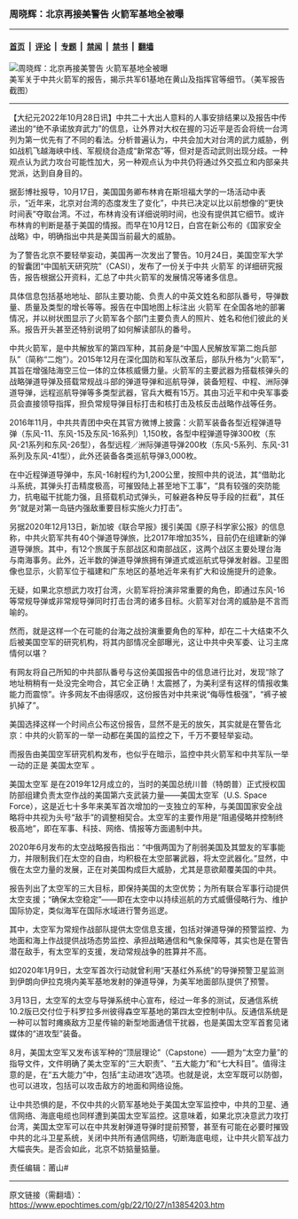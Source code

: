 ### 周晓辉：北京再接美警告 火箭军基地全被曝

---

#### [首页](../../../..?n13854203) &nbsp;|&nbsp; [评论](../../../../../epoch-comment?n13854203) &nbsp;|&nbsp; [专题](../../../../../epoch-special?n13854203) &nbsp;|&nbsp; [禁闻](../../../../../epoch-news?n13854203) &nbsp;|&nbsp; [禁书](../../../../../books?n13854203) &nbsp;|&nbsp; [翻墙](https://github.com/gfw-breaker/nogfw/blob/master/README.md?n13854203)


<div><img alt="周晓辉：北京再接美警告 火箭军基地全被曝" class="attachment-djy_600_400 size-djy_600_400 wp-post-image" src="https://i.epochtimes.com/assets/uploads/2022/10/id13853526-49be752249ee6fb1b0955bba3e01b3b1-600x400.png"/>
<div class="caption">
 美军关于中共火箭军的报告，揭示共军61基地在黄山及指挥官等细节。（美军报告截图）
</div></div><hr/><div class="post_content" id="artbody" itemprop="articleBody">
 <!-- article content begin -->
 <p>
  【大纪元2022年10月28日讯】中共二十大出人意料的人事安排结果以及报告中传递出的“绝不承诺放弃武力”的信息，让外界对大权在握的习近平是否会将统一台湾列为第一优先有了不同的看法。分析普遍认为，中共会加大对台湾的武力威胁，例如战机飞越海峡中线、军舰绕台造成“新常态”等，但对是否动武则出现分歧。一种观点认为武力攻台可能性加大，另一种观点认为中共仍将通过外交孤立和内部亲共党派，达到自身目的。
 </p>
 <p>
  据彭博社报导，10月17日，美国国务卿布林肯在斯坦福大学的一场活动中表示，“近年来，北京对台湾的态度发生了变化”，中共已决定以比以前想像的“更快时间表”夺取台湾。不过，布林肯没有详细说明时间，也没有提供其它细节。或许布林肯的判断是基于美国的情报。而早在10月12日，白宫在新公布的《国家安全战略》中，明确指出中共是美国当前最大的威胁。
 </p>
 <p>
  为了警告北京不要轻举妄动，美国再一次发出了警告。10月24日，美国空军大学的智囊团“中国航天研究院”（CASI），发布了一份关于中共
  <ok href="https://www.epochtimes.com/gb/tag/%E7%81%AB%E7%AE%AD%E5%86%9B.html">
   火箭军
  </ok>
  的详细研究报告，报告根据公开资料，汇总了中共火箭军的发展情况等诸多信息。
 </p>
 <p>
  具体信息包括基地地址、部队主要功能、负责人的中英文姓名和部队番号，导弹数量、质量及类型的增长等等。报告在中国地图上标注出
  <ok href="https://www.epochtimes.com/gb/tag/%E7%81%AB%E7%AE%AD%E5%86%9B.html">
   火箭军
  </ok>
  在全国各地的部署情况，并以树状图显示了火箭军各个部门主要负责人的照片、姓名和他们彼此的关系。报告开头甚至还特别说明了如何解读部队的番号。
 </p>
 <p>
  中共火箭军，是中共解放军的第四军种，其前身是“中国人民解放军第二炮兵部队”（简称“二炮”）。2015年12月在深化国防和军队改革后，部队升格为“火箭军”，其旨在增强陆海空三位一体的立体核威慑力量。火箭军的主要武器为搭载核弹头的战略弹道导弹及搭载常规战斗部的弹道导弹和巡航导弹，装备短程、中程、洲际弹道导弹，远程巡航导弹等多类型武器，官兵大概有15万。其由习近平和中央军事委员会直接领导指挥，担负常规导弹目标打击和核打击及核反击战略作战等任务。
 </p>
 <p>
  2016年11月，中共共青团中央在其官方微博上披露：火箭军装备各型近程弹道导弹（东风-11、东风-15及东风-16系列）1,150枚，各型中程弹道导弹300枚（东风-21系列和东风-26型），各型远程／洲际弹道导弹200枚（东风-5系列、东风-31系列及东风-41型），此外还装备各类巡航导弹3,000枚。
 </p>
 <p>
  在中近程弹道导弹中，东风-16射程约为1,200公里，按照中共的说法，其“借助北斗系统，其弹头打击精度极高，可摧毁陆上甚至地下工事”，“具有较强的突防能力，抗电磁干扰能力强，且搭载机动式弹头，可躲避各种反导手段的拦截”，其任务“就是对第一岛链内强敌重要目标实施火力打击”。
 </p>
 <p>
  另据2020年12月13日，新加坡《联合早报》援引美国《原子科学家公报》的信息称，中共火箭军共有40个弹道导弹旅，比2017年增加35%，目前仍在组建新的弹道导弹旅。其中，有12个旅属于东部战区和南部战区，这两个战区主要处理台海与南海事务。此外，近半数的弹道导弹旅拥有弹道式或巡航式导弹发射器。卫星图像也显示，火箭军位于福建和广东地区的基地近年来有扩大和设施提升的迹象。
 </p>
 <p>
  无疑，如果北京想武力攻打台湾，火箭军将扮演非常重要的角色，即通过东风-16等常规导弹或非常规导弹同时打击台湾的诸多目标。火箭军对台湾的威胁是不言而喻的。
 </p>
 <p>
  然而，就是这样一个在可能的台海之战扮演重要角色的军种，却在二十大结束不久后被美国空军的研究机构，将其内部情况全部曝光，这让中共中央军委、让习主席情何以堪？
 </p>
 <p>
  有网友将自己所知的中共部队番号与这份美国报告中的信息进行比对，发现“除了地址稍稍有一处没完全吻合，其它全正确！太震撼了，为美利坚有这样的情报收集能力而震惊”。许多网友不由得感叹，这份报告对中共来说“侮辱性极强”，“裤子被扒掉了”。
 </p>
 <p>
  美国选择这样一个时间点公布这份报告，显然不是无的放矢，其实就是在警告北京：中共的火箭军的一举一动都在美国的监控之下，千万不要轻举妄动。
 </p>
 <p>
  而报告由美国空军研究机构发布，也似乎在暗示，监控中共火箭军和中共军队一举一动的正是
  <ok href="https://www.epochtimes.com/gb/tag/%E7%BE%8E%E5%9B%BD%E5%A4%AA%E7%A9%BA%E5%86%9B.html">
   美国太空军
  </ok>
  。
 </p>
 <p>
  <ok href="https://www.epochtimes.com/gb/tag/%E7%BE%8E%E5%9B%BD%E5%A4%AA%E7%A9%BA%E5%86%9B.html">
   美国太空军
  </ok>
  是在2019年12月成立的，当时的美国总统川普（特朗普）正式授权国防部组建负责太空作战的美国第六支武装力量——美国太空军（U.S. Space Force），这是近七十多年来美军首次增加的一支独立的军种，与美国国家安全战略将中共视为头号“敌手”的调整相契合。太空军的主要作用是“阻遏侵略并控制终极高地”，即在军事、科技、网络、情报等方面遏制中共。
 </p>
 <p>
  2020年6月发布的太空战略报告指出：“中俄两国为了削弱美国及其盟友的军事能力，并限制我们在太空的自由，均积极在太空部署武器，将太空武器化。”显然，中俄在太空力量的发展，正在对美国构成巨大威胁，尤其是意欲颠覆美国的中共。
 </p>
 <p>
  报告列出了太空军的三大目标，即保持美国的太空优势；为所有联合军事行动提供太空支援；“确保太空稳定”——即在太空中以持续巡航的方式威慑侵略行为、维护国际协定，类似海军在国际水域进行警务巡逻。
 </p>
 <p>
  其中，太空军为常规作战部队提供太空信息支援，包括对弹道导弹的预警监控、为地面和海上作战提供战场态势监控、承担战略通信和气象保障等，其实也是在警告潜在敌手，有太空军的支援，发动常规战争的胜算并不高。
 </p>
 <p>
  如2020年1月9日，太空军首次行动就曾利用“天基红外系统”的导弹预警卫星监测到伊朗向伊拉克境内美军基地发射的弹道导弹，为美军地面部队提供了预警。
 </p>
 <p>
  3月13日，太空军的太空与导弹系统中心宣布，经过一年多的测试，反通信系统10.2版已交付位于科罗拉多州彼得森空军基地的第四太空控制中队。反通信系统是一种可以暂时瘫痪敌方卫星传输的新型地面通信干扰器，也是美国太空军首套见诸媒体的“进攻型”装备。
 </p>
 <p>
  8月，美国太空军又发布该军种的“顶层理论”（Capstone）——题为“太空力量”的指导文件，文件明确了美太空军的“三大职责”、“五大能力”和“七大科目”。值得注意的是，在“五大能力”中，包括“主动进攻”选项。也就是说，太空军既可以防御，也可以进攻，包括可以攻击敌方的地面和网络设施。
 </p>
 <p>
  让中共恐惧的是，不仅中共的火箭军基地处于美国太空军监控中，中共的卫星、通信网络、海底电缆也同样遭到美国太空军监控。这意味着，如果北京决意武力攻打台湾，美国太空军可以在中共发射弹道导弹时提前预警，甚至有可能在必要时摧毁中共的北斗卫星系统，关闭中共所有通信网络，切断海底电缆，让中共火箭军战力大幅丧失。是否会如此，北京不妨掂量掂量。
 </p>
 <p>
  责任编辑：莆山#
 </p>
 <!-- article content end -->
 <div id="below_article_ad">
 </div>
</div>


---

原文链接（需翻墙）：https://www.epochtimes.com/gb/22/10/27/n13854203.htm